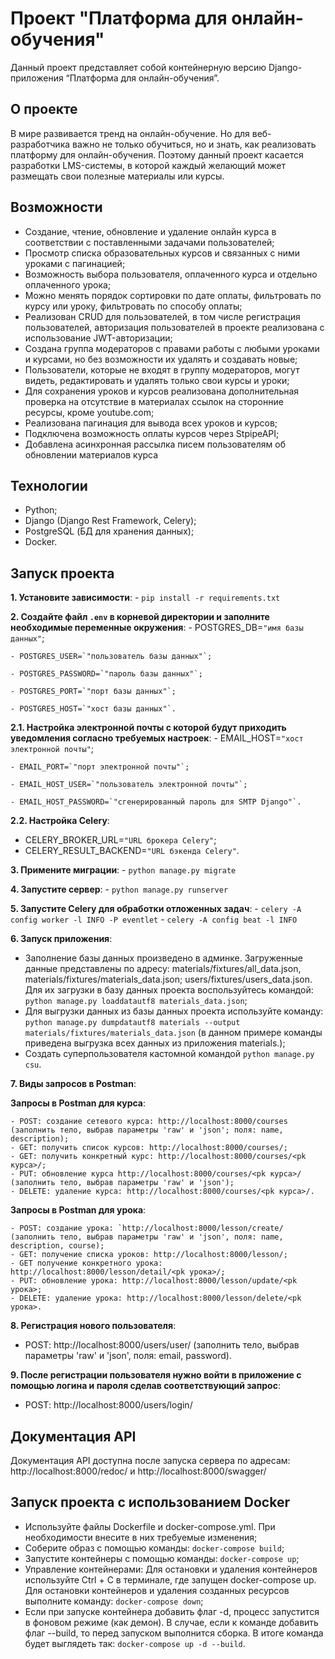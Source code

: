 # Проект "Платформа для онлайн-обучения"

Данный проект представляет собой контейнерную версию Django-приложения “Платформа для онлайн-обучения”.

## О проекте

В мире развивается тренд на онлайн-обучение. Но для веб-разработчика важно не только обучиться, но и знать, как реализовать платформу для онлайн-обучения. Поэтому данный проект касается разработки LMS-системы, в которой каждый желающий может размещать свои полезные материалы или курсы.

## Возможности

- Создание, чтение, обновление и удаление онлайн курса в соответствии с поставленными задачами пользователей;
- Просмотр списка образовательных курсов и связанных с ними уроками с пагинацией;
- Возможность выбора пользователя, оплаченного курса и отдельно оплаченного урока;
- Можно менять порядок сортировки по дате оплаты, фильтровать по курсу или уроку, фильтровать по способу оплаты;
- Реализован CRUD для пользователей, в том числе регистрация пользователей, авторизация пользователей в проекте реализована с использование JWT-авторизации;
- Создана группа модераторов с правами работы с любыми уроками и курсами, но без возможности их удалять и создавать новые;
- Пользователи, которые не входят в группу модераторов, могут видеть, редактировать и удалять только свои курсы и уроки;
- Для сохранения уроков и курсов реализована дополнительная проверка на отсутствие в материалах ссылок на сторонние ресурсы, кроме youtube.com;
- Реализована пагинация для вывода всех уроков и курсов;
- Подключена возможность оплаты курсов через StpipeAPI;
- Добавлена асинхронная рассылка писем пользователям об обновлении материалов курса

## Технологии

- Python;
- Django (Django Rest Framework, Celery);
- PostgreSQL (БД для хранения данных);
- Docker.

## Запуск проекта

**1. Установите зависимости**:
    - `pip install -r requirements.txt`

**2. Создайте файл `.env` в корневой директории и заполните необходимые переменные окружения**:
    - POSTGRES_DB=`"имя базы данных"`;
    
    - POSTGRES_USER=`"пользователь базы данных"`;
    
    - POSTGRES_PASSWORD=`"пароль базы данных"`;
    
    - POSTGRES_PORT=`"порт базы данных"`;
    
    - POSTGRES_HOST=`"хост базы данных"`.
    
   **2.1. Настройка электронной почты с которой будут приходить уведомления согласно требуемых настроек**:
    - EMAIL_HOST=`"хост электронной почты"`;
    
    - EMAIL_PORT=`"порт электронной почты"`;
    
    - EMAIL_HOST_USER=`"пользователь электронной почты"`;
    
    - EMAIL_HOST_PASSWORD=`"сгенерированный пароль для SMTP Django"`.
            
   **2.2. Настройка Celery**:
   - CELERY_BROKER_URL=`"URL брокера Celery"`;
   - CELERY_RESULT_BACKEND=`"URL бэкенда Celery"`.

**3. Примените миграции**:
    - `python manage.py migrate`

**4. Запустите сервер**:
    - `python manage.py runserver`

**5. Запустите Celery для обработки отложенных задач**:
    - `celery -A config worker -l INFO -P eventlet`
    - `celery -A config beat -l INFO`

**6. Запуск приложения**:

- Заполнение базы данных произведено в админке. Загруженные данные представлены по адресу: materials/fixtures/all_data.json, materials/fixtures/materials_data.json; users/fixtures/users_data.json. Для их загрузки в базу данных проекта воспользуйтесь командой: `python manage.py loaddatautf8 materials_data.json`;
- Для выгрузки данных из базы данных проекта используйте команду: `python manage.py dumpdatautf8 materials --output materials/fixtures/materials_data.json` (в данном примере команды приведена выгрузка всех данных из приложения materials.);
- Создать суперпользователя кастомной командой `python manage.py csu`.

**7. Виды запросов в Postman**: 
  
   **Запросы в Postman для курса**:
   
    - POST: создание сетевого курса: http://localhost:8000/courses (заполнить тело, выбрав параметры 'raw' и 'json'; поля: name, description);
    - GET: получить список курсов: http://localhost:8000/courses/;
    - GET: получить конкретный курс: http://localhost:8000/courses/<pk курса>/;
    - PUT: обновление курса http://localhost:8000/courses/<pk курса>/ (заполнить тело, выбрав параметры 'raw' и 'json');
    - DELETE: удаление курса: http://localhost:8000/courses/<pk курса>/.
    
   **Запросы в Postman для урока**:
   
    - POST: создание урока: `http://localhost:8000/lesson/create/ (заполнить тело, выбрав параметры 'raw' и 'json', поля: name, description, course);
    - GET: получение списка уроков: http://localhost:8000/lesson/;
    - GET получение конкретного урока: http://localhost:8000/lesson/detail/<pk урока>/;
    - PUT: обновление урока: http://localhost:8000/lesson/update/<pk урока>;
    - DELETE: удаление урока: http://localhost:8000/lesson/delete/<pk урока>.
    
**8. Регистрация нового пользователя**: 
   - POST: http://localhost:8000/users/user/ (заполнить тело, выбрав параметры 'raw' и 'json', поля: email, password).
    
**9. После регистрации пользователя нужно войти в приложение с помощью логина и пароля сделав соответствующий запрос**:
   - POST: http://localhost:8000/users/login/

## Документация API

Документация API доступна после запуска сервера по адресам: http://localhost:8000/redoc/ и http://localhost:8000/swagger/

## Запуск проекта с использованием Docker
  - Используйте файлы Dockerfile и docker-compose.yml. При необходимости внесите в них требуемые изменения;
  - Соберите образ с помощью команды: `docker-compose build`;
  - Запустите контейнеры с помощью команды: `docker-compose up`;
  - Управление контейнерами: Для остановки и удаления контейнеров используйте Ctrl + C в терминале, где запущен docker-compose up. Для остановки контейнеров и удаления созданных ресурсов выполните команду: `docker-compose down`;
  - Если при запуске контейнера добавить флаг -d, процесс запустится в фоновом режиме (как демон). В случае, если к команде добавить флаг --build, то перед запуском выполнится сборка. В итоге команда будет выглядеть так: `docker-compose up -d --build`.
